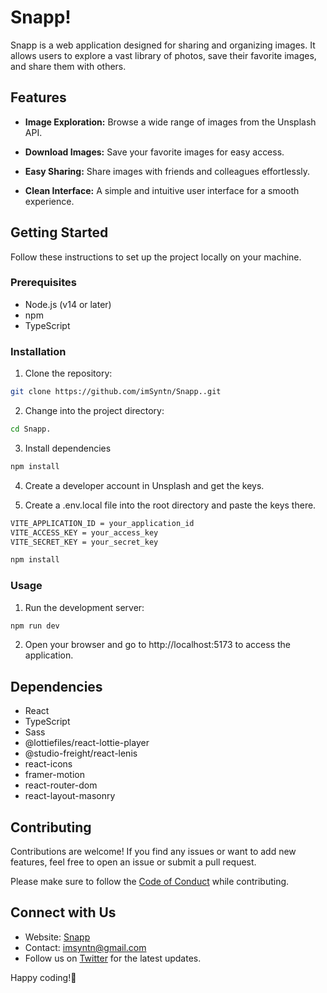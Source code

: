 # Snapp!

Snapp is a web application designed for sharing and organizing images. It allows users to explore a vast library of photos, save their favorite images, and share them with others.

## Features

- **Image Exploration:** Browse a wide range of images from the Unsplash API.

- **Download Images:** Save your favorite images for easy access.

- **Easy Sharing:** Share images with friends and colleagues effortlessly.

- **Clean Interface:** A simple and intuitive user interface for a smooth experience.

## Getting Started

Follow these instructions to set up the project locally on your machine.

### Prerequisites

- Node.js (v14 or later)
- npm
- TypeScript

### Installation

1. Clone the repository:

```bash
git clone https://github.com/imSyntn/Snapp..git
```

2. Change into the project directory:

```bash
cd Snapp.
```

3. Install dependencies

```bash
npm install
```

4. Create a developer account in Unsplash and get the keys.

5. Create a .env.local file into the root directory and paste the keys there.
```bash
VITE_APPLICATION_ID = your_application_id
VITE_ACCESS_KEY = your_access_key
VITE_SECRET_KEY = your_secret_key
```

```bash
npm install
```

### Usage

1. Run the development server:

```bash
npm run dev
```

2. Open your browser and go to http://localhost:5173 to access the application.

## Dependencies

* React
* TypeScript
* Sass
* @lottiefiles/react-lottie-player
* @studio-freight/react-lenis
* react-icons
* framer-motion
* react-router-dom
* react-layout-masonry

## Contributing

Contributions are welcome! If you find any issues or want to add new features, feel free to open an issue or submit a pull request.

Please make sure to follow the [Code of Conduct](CODE_OF_CONDUCT.md) while contributing.

## Connect with Us

- Website: [Snapp](snapp-it.vercel.app)
- Contact: [imsyntn@gmail.com](imsyntn@gmail.com)
- Follow us on [Twitter](https://twitter.com/PublicAPIHub) for the latest updates.

Happy coding!🚀
